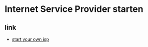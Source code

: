 # Internet Service Provider starten

## link

* [start your own isp](https://startyourownisp.com/)

